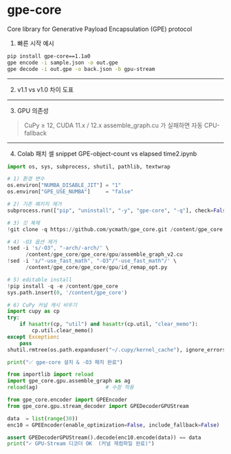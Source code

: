 # gpe-core
Core library for Generative Payload Encapsulation (GPE) protocol

1. 빠른 시작 예시
```bash
pip install gpe-core==1.1a0
gpe encode -i sample.json -o out.gpe
gpe decode -i out.gpe -o back.json -b gpu-stream
```

---
2. v1.1 vs v1.0 차이 도표

---
3. GPU 의존성
> CuPy ≥ 12, CUDA 11.x / 12.x
> assemble_graph.cu 가 실패하면 자동 CPU-fallback

---
4. Colab 패치 셀 snippet
GPE-object-count vs elapsed time2.ipynb
```python
import os, sys, subprocess, shutil, pathlib, textwrap

# 1) 환경 변수
os.environ["NUMBA_DISABLE_JIT"] = "1"
os.environ["GPE_USE_NUMBA"]     = "false"

# 2) 기존 패키지 제거
subprocess.run(["pip", "uninstall", "-y", "gpe-core", "-q"], check=False)

# 3) 깃 복제
!git clone -q https://github.com/ycmath/gpe_core.git /content/gpe_core

# 4) -O3 옵션 제거
!sed -i 's/-O3", "-arch/-arch/' \
      /content/gpe_core/gpe_core/gpu/assemble_graph_v2.cu
!sed -i 's/"-use_fast_math", "-O3"/"-use_fast_math"/' \
      /content/gpe_core/gpe_core/gpu/id_remap_opt.py

# 5) editable install
!pip install -q -e /content/gpe_core
sys.path.insert(0, '/content/gpe_core')

# 6) CuPy 커널 캐시 비우기
import cupy as cp
try:
    if hasattr(cp, "util") and hasattr(cp.util, "clear_memo"):
        cp.util.clear_memo()
except Exception:
    pass
shutil.rmtree(os.path.expanduser("~/.cupy/kernel_cache"), ignore_errors=True)

print("✅ gpe-core 설치 & -O3 패치 완료")

from importlib import reload
import gpe_core.gpu.assemble_graph as ag
reload(ag)                      # 수정 적용

from gpe_core.encoder import GPEEncoder
from gpe_core.gpu.stream_decoder import GPEDecoderGPUStream

data  = list(range(30))
enc10 = GPEEncoder(enable_optimization=False, include_fallback=False)

assert GPEDecoderGPUStream().decode(enc10.encode(data)) == data
print("✓ GPU-Stream 디코더 OK  (커널 재컴파일 완료)")
```
